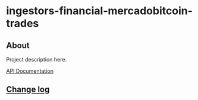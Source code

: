 # ingestors-financial-mercadobitcoin-trades

## About

Project description here.

[API Documentation]()

## [Change log](CHANGELOG.md)
